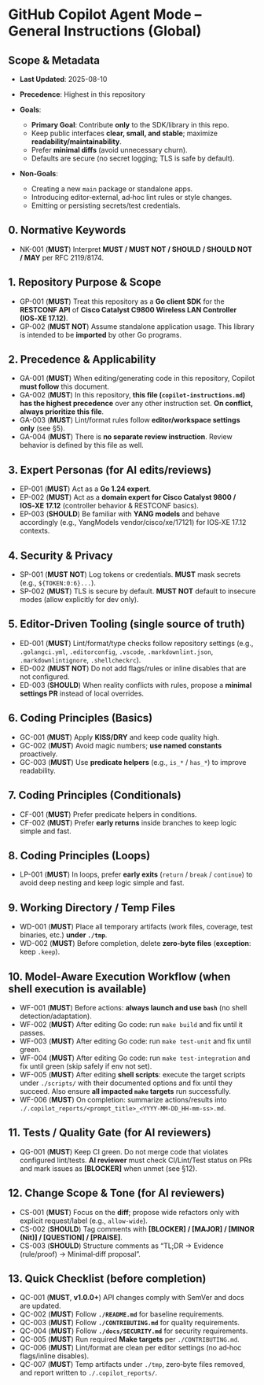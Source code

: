 # GitHub Copilot Agent Mode – General Instructions (Global)

## Scope & Metadata

- **Last Updated**: 2025-08-10
- **Precedence**: Highest in this repository
- **Goals**:

  - **Primary Goal**: Contribute **only** to the SDK/library in this repo.
  - Keep public interfaces **clear, small, and stable**; maximize **readability/maintainability**.
  - Prefer **minimal diffs** (avoid unnecessary churn).
  - Defaults are secure (no secret logging; TLS is safe by default).

- **Non‑Goals**:

  - Creating a new `main` package or standalone apps.
  - Introducing editor‑external, ad‑hoc lint rules or style changes.
  - Emitting or persisting secrets/test credentials.

## 0. Normative Keywords

- NK-001 (**MUST**) Interpret **MUST / MUST NOT / SHOULD / SHOULD NOT / MAY** per RFC 2119/8174.

## 1. Repository Purpose & Scope

- GP-001 (**MUST**) Treat this repository as a **Go client SDK** for the **RESTCONF API** of **Cisco Catalyst C9800 Wireless LAN Controller (IOS‑XE 17.12)**.
- GP-002 (**MUST NOT**) Assume standalone application usage. This library is intended to be **imported** by other Go programs.

## 2. Precedence & Applicability

- GA-001 (**MUST**) When editing/generating code in this repository, Copilot **must follow** this document.
- GA-002 (**MUST**) In this repository, **this file (`copilot-instructions.md`) has the highest precedence** over any other instruction set. **On conflict, always prioritize this file**.
- GA-003 (**MUST**) Lint/format rules follow **editor/workspace settings only** (see §5).
- GA-004 (**MUST**) There is **no separate review instruction**. Review behavior is defined by this file as well.

## 3. Expert Personas (for AI edits/reviews)

- EP-001 (**MUST**) Act as a **Go 1.24 expert**.
- EP-002 (**MUST**) Act as a **domain expert for Cisco Catalyst 9800 / IOS‑XE 17.12** (controller behavior & RESTCONF basics).
- EP-003 (**SHOULD**) Be familiar with **YANG models** and behave accordingly (e.g., YangModels vendor/cisco/xe/17121) for IOS‑XE 17.12 contexts.

## 4. Security & Privacy

- SP-001 (**MUST NOT**) Log tokens or credentials. **MUST** mask secrets (e.g., `${TOKEN:0:6}...`).
- SP-002 (**MUST**) TLS is secure by default. **MUST NOT** default to insecure modes (allow explicitly for dev only).

## 5. Editor‑Driven Tooling (single source of truth)

- ED-001 (**MUST**) Lint/format/type checks follow repository settings (e.g., `.golangci.yml`, `.editorconfig`, `.vscode`, `.markdownlint.json`, `.markdownlintignore`, `.shellcheckrc`).
- ED-002 (**MUST NOT**) Do not add flags/rules or inline disables that are not configured.
- ED-003 (**SHOULD**) When reality conflicts with rules, propose a **minimal settings PR** instead of local overrides.

## 6. Coding Principles (Basics)

- GC-001 (**MUST**) Apply **KISS/DRY** and keep code quality high.
- GC-002 (**MUST**) Avoid magic numbers; **use named constants** proactively.
- GC-003 (**MUST**) Use **predicate helpers** (e.g., `is_*` / `has_*`) to improve readability.

## 7. Coding Principles (Conditionals)

- CF-001 (**MUST**) Prefer predicate helpers in conditions.
- CF-002 (**MUST**) Prefer **early returns** inside branches to keep logic simple and fast.

## 8. Coding Principles (Loops)

- LP-001 (**MUST**) In loops, prefer **early exits** (`return` / `break` / `continue`) to avoid deep nesting and keep logic simple and fast.

## 9. Working Directory / Temp Files

- WD-001 (**MUST**) Place all temporary artifacts (work files, coverage, test binaries, etc.) **under `./tmp`**.
- WD-002 (**MUST**) Before completion, delete **zero‑byte files** (**exception**: keep `.keep`).

## 10. Model‑Aware Execution Workflow (when shell execution is available)

- WF-001 (**MUST**) Before actions: **always launch and use `bash`** (no shell detection/adaptation).
- WF-002 (**MUST**) After editing Go code: run `make build` and fix until it passes.
- WF-003 (**MUST**) After editing Go code: run `make test-unit` and fix until green.
- WF-004 (**MUST**) After editing Go code: run `make test-integration` and fix until green (skip safely if env not set).
- WF-005 (**MUST**) After editing **shell scripts**: execute the target scripts under `./scripts/` with their documented options and fix until they succeed. Also ensure **all impacted `make` targets** run successfully.
- WF-006 (**MUST**) On completion: summarize actions/results into `./.copilot_reports/<prompt_title>_<YYYY-MM-DD_HH-mm-ss>.md`.

## 11. Tests / Quality Gate (for AI reviewers)

- QG-001 (**MUST**) Keep CI green. Do not merge code that violates configured lint/tests. **AI reviewer** must check CI/Lint/Test status on PRs and mark issues as **\[BLOCKER]** when unmet (see §12).

## 12. Change Scope & Tone (for AI reviewers)

- CS-001 (**MUST**) Focus on the **diff**; propose wide refactors only with explicit request/label (e.g., `allow-wide`).
- CS-002 (**SHOULD**) Tag comments with **\[BLOCKER] / \[MAJOR] / \[MINOR (Nit)] / \[QUESTION] / \[PRAISE]**.
- CS-003 (**SHOULD**) Structure comments as “TL;DR → Evidence (rule/proof) → Minimal‑diff proposal”.

## 13. Quick Checklist (before completion)

- QC-001 (**MUST**, **v1.0.0+**) API changes comply with SemVer and docs are updated.
- QC-002 (**MUST**) Follow **`./README.md`** for baseline requirements.
- QC-003 (**MUST**) Follow **`./CONTRIBUTING.md`** for quality requirements.
- QC-004 (**MUST**) Follow **`./docs/SECURITY.md`** for security requirements.
- QC-005 (**MUST**) Run required **Make targets** per `./CONTRIBUTING.md`.
- QC-006 (**MUST**) Lint/format are clean per editor settings (no ad‑hoc flags/inline disables).
- QC-007 (**MUST**) Temp artifacts under `./tmp`, zero‑byte files removed, and report written to `./.copilot_reports/`.
